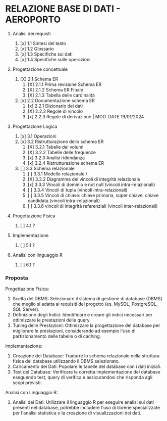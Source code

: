 # RELAZIONE BASE DI DATI - AEROPORTO

1. Analisi dei requisti
    1. [x] 1.1 Sintesi del testo
    2. [x] 1.2 Glossario
    3. [x] 1.3 Specifiche sui dati
    4. [x] 1.4 Specifiche sulle operazioni

2. Progettazione concettuale
    1. [X] 2.1 Schema ER
        1. [X] 2.1.1 Prima revisione Schema ER
        2. [X] 2.1.2 Schema ER Finale
        3. [X] 2.1.3 Tabella delle cardinalità
    2. [x] 2.2 Documentazione schema ER
        1. [x] 2.2.1 Dizionario dei dati
        2. [X] 2.2.2 Regole di vincolo
        3. [x] 2.2.3 Regole di derivazione | MOD. DATE 19/01/2024

3. Progettazione Logica
    1. [x] 3.1 Operazioni
    2. [x] 3.2 Ristrutturazione dello schema ER
        1. [X] 3.2.1 Tabelle dei volumi
        2. [X] 3.2.2 Tabelle delle frequenze
        3. [x] 3.2.3 Analisi ridondanza
        4. [x] 3.2.4 Ristrutturazione schema ER
    3. [ ] 3.3 Schema relazionale
        1. [ ] 3.3.1 Modello relazionale /
        2. [X] 3.3.2 Diagramma dei vincoli di integrità relazionale
        3. [x] 3.3.3 Vincoli di dominio e not null (vincoli intra-relazionali)
        4. [ ] 3.3.4 Vincoli di tupla (vincoli intra-relazionali)
        5. [ ] 3.3.5 Vincoli di chiave: chiave primaria, super chiave, chiave candidata (vincoli intra-relazionali)
        6. [ ] 3.3.6 vincoli di integrità referenziali (vincoli inter-relazionali)

4. Progettazione Fisica
    1. [ ] 4.1 ?

5. Implementazione
    1. [ ] 5.1 ?

6. Analisi con linguaggio R
    1. [ ] 6.1 ?


### Proposta

Progettazione Fisica:
1. Scelta del DBMS: Selezionare il sistema di gestione di database (DBMS) che meglio si adatta ai requisiti del progetto (es. MySQL, PostgreSQL, SQL Server).
2. Definizione degli Indici: Identificare e creare gli indici necessari per ottimizzare le prestazioni delle query.
3. Tuning delle Prestazioni: Ottimizzare la progettazione del database per migliorare le prestazioni, considerando ad esempio l'uso di partizionamento delle tabelle o di caching.

Implementazione:
1. Creazione del Database: Tradurre lo schema relazionale nella struttura fisica del database utilizzando il DBMS selezionato.
2. Caricamento dei Dati: Popolare le tabelle del database con i dati iniziali.
3. Test del Database: Verificare la corretta implementazione del database eseguendo test, query di verifica e assicurandosi che risponda agli scopi previsti.

Analisi con Linguaggio R:
1. Analisi dei Dati: Utilizzare il linguaggio R per eseguire analisi sui dati presenti nel database, potrebbe includere l'uso di librerie specializzate per l'analisi statistica o la creazione di visualizzazioni dei dati.

